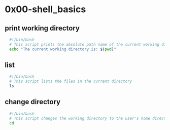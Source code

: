# 0x00-shell_basics

## print working directory

``` bash
  #!/bin/bash
  # This script prints the absolute path name of the current working directory
  echo "The current working directory is: $(pwd)"
```

## list

``` bash
  #!/bin/bash
  # This script lists the files in the current directory
  ls
```

## change directory

``` bash
  #!/bin/bash
  # This script changes the working directory to the user's home directory
  cd
```
